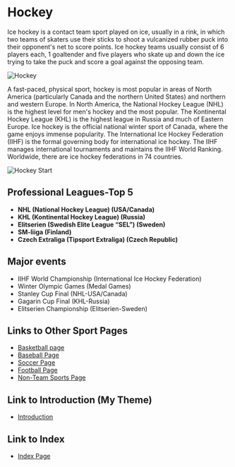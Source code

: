 # **Hockey**

Ice hockey is a contact team sport played on ice, usually in a rink, in which
two teams of skaters use their sticks to shoot a vulcanized rubber puck into
their opponent's net to score points. Ice hockey teams usually consist of 6
players each, 1 goaltender and five players who skate up and down the ice trying
 to take the puck and score a goal against the opposing team.

 ![Hockey](/images/hockey.jpg)  

 <brk>
 <brk>

A fast-paced, physical sport, hockey is most popular in areas of North America
(particularly Canada and the northern United States) and northern and western
Europe. In North America, the National Hockey League (NHL) is the highest level
for men's hockey and the most popular. The Kontinental Hockey League (KHL) is
the highest league in Russia and much of Eastern Europe. Ice hockey is the
official national winter sport of Canada, where the game enjoys immense
popularity. The International Ice Hockey Federation (IIHF) is the formal
governing body for international ice hockey. The IIHF manages international
tournaments and maintains the IIHF World Ranking. Worldwide, there are ice
hockey federations in 74 countries.


![Hockey Start](/images/hockey2.jpg)      


## Professional Leagues-Top 5

* **NHL (National Hockey League) (USA/Canada)**
* **KHL (Kontinental Hockey League) (Russia)**
* **Elitserien (Swedish Elite League “SEL”) (Sweden)**
* **SM-liiga (Finland)**   
* **Czech Extraliga (Tipsport Extraliga) (Czech Republic)**


## Major events

* IIHF World Championship (International Ice Hockey Federation)
* Winter Olympic Games (Medal Games)
* Stanley Cup Final (NHL-USA/Canada)
* Gagarin Cup Final (KHL-Russia)
* Elitserien Championship (Elitserien-Sweden)

## Links to Other Sport Pages

* [Basketball page](basketball.html)
* [Baseball Page](baseball.html)
* [Soccer Page](soccer.html)
* [Football Page](football.html)
* [Non-Team Sports Page](non-team-sports.html)


## Link to Introduction (My Theme)

* [Introduction](My-Theme.html)

## Link to Index

* [Index Page](index.html)
